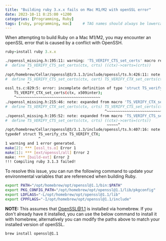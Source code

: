 ```yaml
---
title: "Building ruby 3.x.x fails on Mac M1/M2 with openSSL error"
date: 2023-10-11 8:25:00 +1200
categories: [Programming, Ruby]
tags: [ruby, programming, mac]     # TAG names should always be lowercase
---
```


When attempting to build Ruby on a Mac M1/M2, you may encounter an openSSL error that is caused by a conflict with OpenSSH.

```ruby
ruby-install ruby 3.x.x
```

```bash
./openssl_missing.h:195:11: warning: 'TS_VERIFY_CTS_set_certs' macro redefined [-Wmacro-redefined]
#  define TS_VERIFY_CTS_set_certs(ctx, crts) ((ctx)->certs=(crts))
          ^
/opt/homebrew/Cellar/openssl@3/3.1.3/include/openssl/ts.h:426:11: note: previous definition is here
#  define TS_VERIFY_CTS_set_certs(ctx, cert) TS_VERIFY_CTX_set_certs(ctx,cert)
          ^
ossl_ts.c:829:5: error: incomplete definition of type 'struct TS_verify_ctx'
    TS_VERIFY_CTX_set_certs(ctx, x509inter);
    ^~~~~~~~~~~~~~~~~~~~~~~~~~~~~~~~~~~~~~~
./openssl_missing.h:215:46: note: expanded from macro 'TS_VERIFY_CTX_set_certs'
#  define TS_VERIFY_CTX_set_certs(ctx, crts) TS_VERIFY_CTS_set_certs(ctx, crts)
                                             ^~~~~~~~~~~~~~~~~~~~~~~~~~~~~~~~~~
./openssl_missing.h:195:52: note: expanded from macro 'TS_VERIFY_CTS_set_certs'
#  define TS_VERIFY_CTS_set_certs(ctx, crts) ((ctx)->certs=(crts))
                                              ~~~~~^
/opt/homebrew/Cellar/openssl@3/3.1.3/include/openssl/ts.h:407:16: note: forward declaration of 'struct TS_verify_ctx'
typedef struct TS_verify_ctx TS_VERIFY_CTX;
               ^
1 warning and 1 error generated.
make[2]: *** [ossl_ts.o] Error 1
make[1]: *** [ext/openssl/all] Error 2
make: *** [build-ext] Error 2
!!! Compiling ruby 3.1.3 failed!
```

To resolve this issue, you can run the following command to update your environmental variables that are referenced when building Ruby.

```bash
export PATH="/opt/homebrew/opt/openssl@1.1/bin:$PATH"
export PKG_CONFIG_PATH="/opt/homebrew/opt/openssl@1.1/lib/pkgconfig"
export LDFLAGS="-L/opt/homebrew/opt/openssl@1.1/lib"
export CPPFLAGS="-I/opt/homebrew/opt/openssl@1.1/include"
```

**NOTE:** This assumes that OpenSSL@1.1 is installed via homebrew. If you don't already have it installed, you can use the below command to install it with homebrew, alternatively you can modify the paths above to match your installed version of openSSL.

```bash
brew install openssl@1.1
```